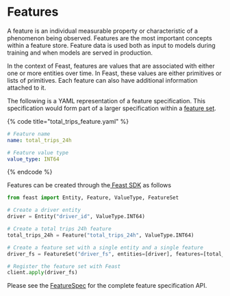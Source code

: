 # Features

A feature is an individual measurable property or characteristic of a phenomenon being observed. Features are the most important concepts within a feature store. Feature data is used both as input to models during training and when models are served in production.

In the context of Feast, features are values that are associated with either one or more entities over time. In Feast, these values are either primitives or lists of primitives. Each feature can also have additional information attached to it.

The following is a YAML representation of a feature specification. This specification would form part of a larger specification within a [feature set](feature-sets.md).

{% code title="total\_trips\_feature.yaml" %}
```yaml
# Feature name
name: total_trips_24h

# Feature value type
value_type: INT64
```
{% endcode %}

Features can be created through the[ Feast SDK](../getting-started/connecting-to-feast-1/connecting-to-feast.md) as follows

```python
from feast import Entity, Feature, ValueType, FeatureSet

# Create a driver entity
driver = Entity("driver_id", ValueType.INT64)

# Create a total trips 24h feature
total_trips_24h = Feature("total_trips_24h", ValueType.INT64)

# Create a feature set with a single entity and a single feature
driver_fs = FeatureSet("driver_fs", entities=[driver], features=[total_trips_24h])

# Register the feature set with Feast
client.apply(driver_fs)
```

Please see the [FeatureSpec](https://api.docs.feast.dev/grpc/feast.core.pb.html#FeatureSpec) for the complete feature specification API.

